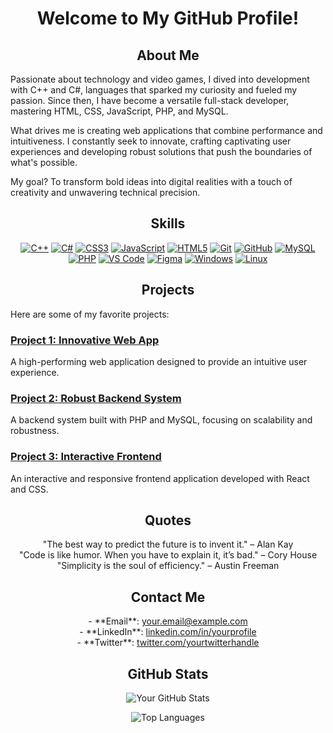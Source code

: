 <h1 align="center">Welcome to My GitHub Profile!</h1>

<h2 align="center">About Me</h2>
Passionate about technology and video games, I dived into development with C++ and C#, languages that sparked my curiosity and fueled my passion. Since then, I have become a versatile full-stack developer, mastering HTML, CSS, JavaScript, PHP, and MySQL.

What drives me is creating web applications that combine performance and intuitiveness. I constantly seek to innovate, crafting captivating user experiences and developing robust solutions that push the boundaries of what's possible.

My goal? To transform bold ideas into digital realities with a touch of creativity and unwavering technical precision.

<h2 align="center">Skills</h2>
<p align="center">
  <a href="https://learn.microsoft.com/en-us/cpp/" target="_blank"><img src="https://skillicons.dev/icons?i=cpp" alt="C++" /></a>
  <a href="https://learn.microsoft.com/en-us/dotnet/csharp/" target="_blank"><img src="https://skillicons.dev/icons?i=cs" alt="C#" /></a>
  <a href="https://developer.mozilla.org/en-US/docs/Web/CSS" target="_blank"><img src="https://skillicons.dev/icons?i=css" alt="CSS3" /></a>
  <a href="https://developer.mozilla.org/en-US/docs/Web/JavaScript" target="_blank"><img src="https://skillicons.dev/icons?i=js" alt="JavaScript" /></a>
  <a href="https://developer.mozilla.org/en-US/docs/Web/HTML" target="_blank"><img src="https://skillicons.dev/icons?i=html" alt="HTML5" /></a>
  <a href="https://git-scm.com/doc" target="_blank"><img src="https://skillicons.dev/icons?i=git" alt="Git" /></a>
  <a href="https://docs.github.com/en" target="_blank"><img src="https://skillicons.dev/icons?i=github" alt="GitHub" /></a>
  <a href="https://dev.mysql.com/doc/" target="_blank"><img src="https://skillicons.dev/icons?i=mysql" alt="MySQL" /></a>
  <a href="https://www.php.net/docs.php" target="_blank"><img src="https://skillicons.dev/icons?i=php" alt="PHP" /></a>
  <a href="https://code.visualstudio.com/docs" target="_blank"><img src="https://skillicons.dev/icons?i=vscode" alt="VS Code" /></a>
  <a href="https://www.figma.com/resources/learn-design/" target="_blank"><img src="https://skillicons.dev/icons?i=figma" alt="Figma" /></a>
  <a href="https://learn.microsoft.com/en-us/windows/" target="_blank"><img src="https://skillicons.dev/icons?i=windows" alt="Windows" /></a>
  <a href="https://www.linux.org/pages/download/" target="_blank"><img src="https://skillicons.dev/icons?i=linux" alt="Linux" /></a>
</p>

<h2 align="center">Projects</h2>
Here are some of my favorite projects:

### [Project 1: Innovative Web App](https://github.com/yourusername/project1)
A high-performing web application designed to provide an intuitive user experience.

### [Project 2: Robust Backend System](https://github.com/yourusername/project2)
A backend system built with PHP and MySQL, focusing on scalability and robustness.

### [Project 3: Interactive Frontend](https://github.com/yourusername/project3)
An interactive and responsive frontend application developed with React and CSS.

<h2 align="center">Quotes</h2>
<p align="center">
  "The best way to predict the future is to invent it." – Alan Kay<br>
  "Code is like humor. When you have to explain it, it’s bad." – Cory House<br>
  "Simplicity is the soul of efficiency." – Austin Freeman
</p>

<h2 align="center">Contact Me</h2>
<p align="center">
  - **Email**: <a href="mailto:your.email@example.com" target="_blank">your.email@example.com</a><br>
  - **LinkedIn**: <a href="https://www.linkedin.com/in/yourprofile" target="_blank">linkedin.com/in/yourprofile</a><br>
  - **Twitter**: <a href="https://twitter.com/yourtwitterhandle" target="_blank">twitter.com/yourtwitterhandle</a>
</p>

<h2 align="center">GitHub Stats</h2>
<p align="center">
  <img src="https://github-readme-stats.vercel.app/api?username=yourusername&show_icons=true&theme=dark" alt="Your GitHub Stats" />
</p>
<p align="center">
  <img src="https://github-readme-stats.vercel.app/api/top-langs/?username=yourusername&layout=compact&theme=dark" alt="Top Languages" />
</p>
